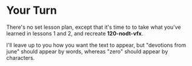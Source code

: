 
# Your Turn

There's no set lesson plan, except that it's time to to take what you've learned in lessons 1 and 2, and recreate **120-nodt-vfx**.

I'll leave up to you how you want the text to appear, but "devotions from june" should appear by words, whereas "zero" should appear by characters.

